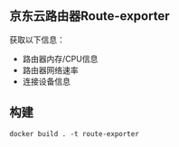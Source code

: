## 京东云路由器Route-exporter

获取以下信息：

- 路由器内存/CPU信息
- 路由器网络速率
- 连接设备信息

## 构建

```
docker build . -t route-exporter
```
